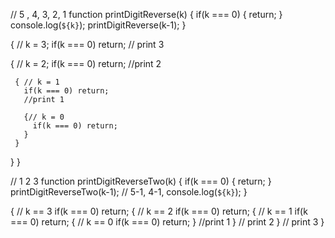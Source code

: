// 5 , 4, 3, 2, 1
function printDigitReverse(k) {
    if(k === 0) {
        return;
    }
    console.log(`${k}`);
    printDigitReverse(k-1);
}

{  // k = 3;
   if(k === 0) return;
   // print 3

   { // k = 2;
     if(k === 0) return;
     //print 2

     { // k = 1
       if(k === 0) return;
       //print 1

       {// k = 0
         if(k === 0) return;
       }
     }
   }
}


// 1 2 3
function printDigitReverseTwo(k) {
    if(k === 0) {
        return;
    }
    printDigitReverseTwo(k-1); // 5-1, 4-1,
    console.log(`${k}`);
}


{ // k == 3
     if(k === 0) return;
     { // k == 2
          if(k === 0) return;
          { // k == 1
               if(k === 0) return;
               { // k == 0
                    if(k === 0) return;
               }
               //print 1
          }
          // print 2
     }
     // print 3
}